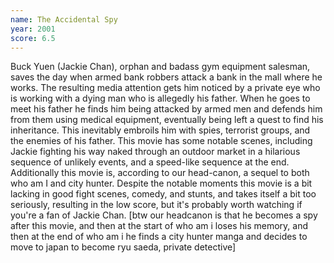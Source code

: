 ```yaml
---
name: The Accidental Spy
year: 2001
score: 6.5
---
```

Buck Yuen (Jackie Chan), orphan and badass gym equipment salesman, saves the day when armed bank robbers attack a bank in the mall where he works. The resulting media attention gets him noticed by a private eye who is working with a dying man who is allegedly his father. When he goes to meet his father he finds him being attacked by armed men and defends him from them using medical equipment, eventually being left a quest to find his inheritance. This inevitably embroils him with spies, terrorist groups, and the enemies of his father. This movie has some notable scenes, including Jackie fighting his way naked through an outdoor market in a hilarious sequence of unlikely events, and a speed-like sequence at the end. Additionally this movie is, according to our head-canon, a sequel to both who am I and city hunter. Despite the notable moments this movie is a bit lacking in good fight scenes, comedy, and stunts, and takes itself a bit too seriously, resulting in the low score, but it's probably worth watching if you're a fan of Jackie Chan.
[btw our headcanon is that he becomes a spy after this movie, and then at the start of who am i loses his memory, and then at the end of who am i he finds a city hunter manga and decides to move to japan to become ryu saeda, private detective]
